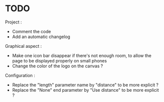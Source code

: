# TODO

Project :

- Comment the code
- Add an automatic changelog

Graphical aspect :

- Make one icon bar disappear if there's not enough room, to allow the page to be displayed properly on small phones
- Change the color of the logo on the canvas ?

Configuration :

- Replace the "length" parameter name by "distance" to be more explicit ?
- Replace the "None" end parameter by "Use distance" to be more explicit ?
